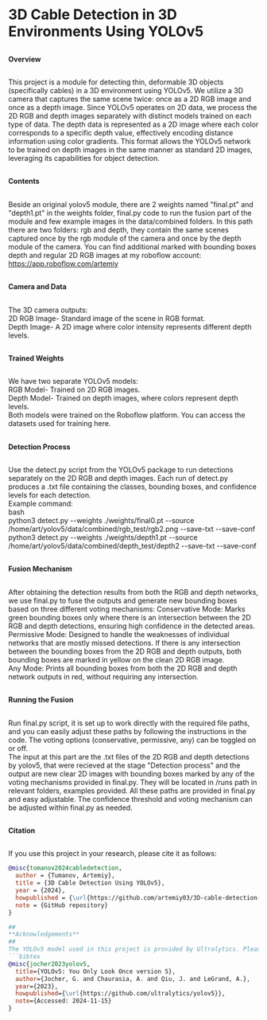 # 3D Cable Detection in 3D Environments Using YOLOv5
##
**Overview**
##
This project is a module for detecting thin, deformable 3D objects (specifically cables) in a 3D environment using YOLOv5. We utilize a 3D camera that captures the same scene twice: once as a 2D RGB image and once as a depth image. Since YOLOv5 operates on 2D data, we process the 2D RGB and depth images separately with distinct models trained on each type of data. The depth data is represented as a 2D image where each color corresponds to a specific depth value, effectively encoding distance information using color gradients. This format allows the YOLOv5 network to be trained on depth images in the same manner as standard 2D images, leveraging its capabilities for object detection.
##
**Contents**
##
Beside an original yolov5 module, there are 2 weights named "final.pt" and "depth1.pt" in the weights folder, final.py code to run the fusion part of the module and few example images in the data/combined folders. In this path there are two folders: rgb and depth, they contain the same scenes captured once by the rgb module of the camera and once by the depth module of the camera. You can find additional marked with bounding boxes depth and regular 2D RGB images at my roboflow account: https://app.roboflow.com/artemiy
##
**Camera and Data**
##
The 3D camera outputs:  
2D RGB Image- Standard image of the scene in RGB format.  
Depth Image- A 2D image where color intensity represents different depth levels.
##
**Trained Weights**
##
We have two separate YOLOv5 models:  
RGB Model- Trained on 2D RGB images.  
Depth Model- Trained on depth images, where colors represent depth levels.  
Both models were trained on the Roboflow platform. You can access the datasets used for training here.
##
**Detection Process**
##
Use the detect.py script from the YOLOv5 package to run detections separately on the 2D RGB and depth images. Each run of detect.py produces a .txt file containing the classes, bounding boxes, and confidence levels for each detection.  
Example command:  
bash  
python3 detect.py --weights ./weights/final0.pt --source /home/art/yolov5/data/combined/rgb_test/rgb2.png --save-txt --save-conf  
python3 detect.py --weights ./weights/depth1.pt --source /home/art/yolov5/data/combined/depth_test/depth2 --save-txt --save-conf  
##
**Fusion Mechanism**
##
After obtaining the detection results from both the RGB and depth networks, we use final.py to fuse the outputs and generate new bounding boxes based on three different voting mechanisms:
Conservative Mode: Marks green bounding boxes only where there is an intersection between the 2D RGB and depth detections, ensuring high confidence in the detected areas.  
Permissive Mode: Designed to handle the weaknesses of individual networks that are mostly missed detections. If there is any intersection between the bounding boxes from the 2D RGB and depth outputs, both bounding boxes are marked in yellow on the clean 2D RGB image.  
Any Mode: Prints all bounding boxes from both the 2D RGB and depth network outputs in red, without requiring any intersection.
##
**Running the Fusion**
##
Run final.py script, it is set up to work directly with the required file paths, and you can easily adjust these paths by following the instructions in the code. The voting options (conservative, permissive, any) can be toggled on or off.  
The input at this part are the .txt files of the 2D RGB and depth detections by yolov5, that were recieved at the stage "Detection process" and the output are new clear 2D images with bounding boxes marked by any of the voting mechanisms provided in final.py. They will be located in /runs path in relevant folders, examples provided. All these paths are provided in final.py and easy adjustable. The confidence threshold and voting mechanism can be adjusted within final.py as needed.  
##
**Citation**
##
If you use this project in your research, please cite it as follows:  
```bibtex  
@misc{tomanov2024cabledetection,  
  author = {Tumanov, Artemiy},    
  title = {3D Cable Detection Using YOLOv5},  
  year = {2024},  
  howpublished = {\url{https://github.com/artemiy03/3D-cable-detection-using-Yolov5}},  
  note = {GitHub repository}  
}

##
**Acknowledgements**
##
The YOLOv5 model used in this project is provided by Ultralytics. Please acknowledge the YOLOv5 model as follows:
```bibtex  
@misc{jocher2023yolov5,  
  title={YOLOv5: You Only Look Once version 5},  
  author={Jocher, G. and Chaurasia, A. and Qiu, J. and LeGrand, A.},  
  year={2023},  
  howpublished={\url{https://github.com/ultralytics/yolov5}},  
  note={Accessed: 2024-11-15}  
}
